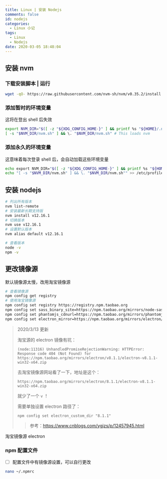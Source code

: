 ```yaml
---
title: Linux | 安装 Nodejs
comments: false
id: nodejs
categories:
  - Linux 小记
tags:
  - Linux
  - Nodejs
date: 2020-03-05 18:48:04
---
```


## 安装 nvm

### 下载安装脚本 | 运行

```bash
wget -qO- https://raw.githubusercontent.com/nvm-sh/nvm/v0.35.2/install.sh | bash
```

### 添加暂时的环境变量

这将在登出 shell 后失效

```bash
export NVM_DIR="$([ -z "${XDG_CONFIG_HOME-}" ] && printf %s "${HOME}/.nvm" || printf %s "${XDG_CONFIG_HOME}/nvm")"
[ -s "$NVM_DIR/nvm.sh" ] && \. "$NVM_DIR/nvm.sh" # This loads nvm
```

<!-- more -->

### 添加永久的环境变量

这意味着每次登录 shell 后，会自动加载这些环境变量

```bash
echo export NVM_DIR="$([ -z "${XDG_CONFIG_HOME-}" ] && printf %s "${HOME}/.nvm" || printf %s "${XDG_CONFIG_HOME}/nvm")" >> /etc/profile
echo "[ -s "$NVM_DIR/nvm.sh" ] && \. "$NVM_DIR/nvm.sh"" >> /etc/profile
```

## 安装 nodejs

```bash
# 列出所有版本
nvm list-remote
# 安装最新长期支持版
nvm install v12.16.1
# 切换版本
nvm use v12.16.1
# 设置默认版本
nvm alias default v12.16.1

# 查看版本
node -v
npm -v
```

## 更改镜像源

默认镜像源太慢，改用淘宝镜像源

```bash
# 查看镜像源
npm config get registry
# 使用淘宝镜像源
npm config set registry https://registry.npm.taobao.org
npm config set sass_binary_site=https://npm.taobao.org/mirrors/node-sass/
npm config set phantomjs_cdnurl=https://npm.taobao.org/mirrors/phantomjs/
npm config set electron_mirror=https://npm.taobao.org/mirrors/electron/
```

> 2020/3/13 更新
>
> 淘宝源的 electron 镜像有坑：
>
> ```nodejs
> (node:11316) UnhandledPromiseRejectionWarning: HTTPError: Response code 404 (Not Found) for https://npm.taobao.org/mirrors/electron/v8.1.1/electron-v8.1.1-win32-x64.zip
> ```
>
> 去淘宝镜像源网站看了一下，地址是这个：
>
> ```nodejs
> https://npm.taobao.org/mirrors/electron/8.1.1/electron-v8.1.1-win32-x64.zip
> ```
>
> 就少了一个 `v` ！
>
> 需要单独设置 electron 路径了：
>
> ```nodejs
> npm config set electron_custom_dir "8.1.1"
> ```
>
> > 参考：<u>https://www.cnblogs.com/ygjzs/p/12457945.html</u>

淘宝镜像源 electron 

### npm 配置文件

- [ ] 配置文件中有镜像源设置，可以自行更改


```bash
nano ~/.npmrc
```

